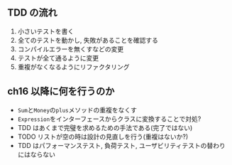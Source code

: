 ## TDD の流れ

1. 小さいテストを書く
1. 全てのテストを動かし, 失敗があることを確認する
1. コンパイルエラーを無くすなどの変更
1. テストが全て通るように変更
1. 重複がなくなるようにリファクタリング

## ch16 以降に何を行うのか

- `Sum`と`Money`の`plus`メソッドの重複をなくす
- `Expression`をインターフェースからクラスに変換することで対処?
- TDD はあくまで完璧を求めるための手法である(完了ではない)
- TODO リストが空の時は設計の見直しを行う(重複はないか?)
- TDD はパフォーマンステスト, 負荷テスト, ユーザビリティテストの替わりにはならない
